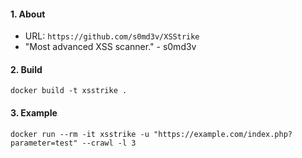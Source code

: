 #### 1. About

- URL: `https://github.com/s0md3v/XSStrike`
- "Most advanced XSS scanner." - s0md3v


#### 2. Build
```
docker build -t xsstrike .
```


#### 3. Example
```
docker run --rm -it xsstrike -u "https://example.com/index.php?parameter=test" --crawl -l 3
```
